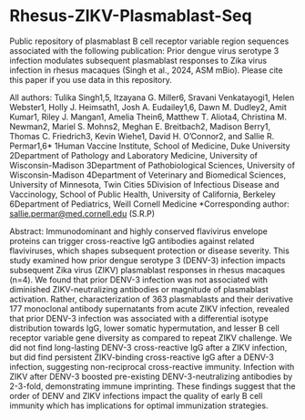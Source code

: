 # Rhesus-ZIKV-Plasmablast-Seq
Public repository of plasmablast B cell receptor variable region sequences associated with the following publication: Prior dengue virus serotype 3 infection modulates subsequent plasmablast responses to Zika virus infection in rhesus macaques (Singh et al., 2024, ASM mBio). Please cite this paper if you use data in this repository.

All authors: Tulika Singh1,5, Itzayana G. Miller6, Sravani Venkatayogi1, Helen Webster1, Holly J. Heimsath1, Josh A. Eudailey1,6, Dawn M. Dudley2, Amit Kumar1, Riley J. Mangan1, Amelia Thein6, Matthew T. Aliota4, Christina M. Newman2, Mariel S. Mohns2, Meghan E. Breitbach2, Madison Berry1, Thomas C. Friedrich3, Kevin Wiehe1, David H. O’Connor2, and Sallie R. Permar1,6*
1Human Vaccine Institute, School of Medicine, Duke University
2Department of Pathology and Laboratory Medicine, University of Wisconsin-Madison 
3Department of Pathobiological Sciences, University of Wisconsin-Madison 
4Department of Veterinary and Biomedical Sciences, University of Minnesota, Twin Cities
5Division of Infectious Disease and Vaccinology, School of Public Health, University of California, Berkeley
6Department of Pediatrics, Weill Cornell Medicine
*Corresponding author: sallie.permar@med.cornell.edu (S.R.P)

Abstract: Immunodominant and highly conserved flavivirus envelope proteins can trigger cross-reactive IgG antibodies against related flaviviruses, which shapes subsequent protection or disease severity. This study examined how prior dengue serotype 3 (DENV-3) infection impacts subsequent Zika virus (ZIKV) plasmablast responses in rhesus macaques (n=4). We found that prior DENV-3 infection was not associated with diminished ZIKV-neutralizing antibodies or magnitude of plasmablast activation. Rather, characterization of 363 plasmablasts and their derivative 177 monoclonal antibody supernatants from acute ZIKV infection, revealed that prior DENV-3 infection was associated with a differential isotype distribution towards IgG, lower somatic hypermutation, and lesser B cell receptor variable gene diversity as compared to repeat ZIKV challenge. We did not find long-lasting DENV-3 cross-reactive IgG after a ZIKV infection, but did find persistent ZIKV-binding cross-reactive IgG after a DENV-3 infection, suggesting non-reciprocal cross-reactive immunity. Infection with ZIKV after DENV-3 boosted pre-existing DENV-3-neutralizing antibodies by 2-3-fold, demonstrating immune imprinting. These findings suggest that the order of DENV and ZIKV infections impact the quality of early B cell immunity which has implications for optimal immunization strategies.
